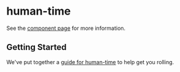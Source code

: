 human-time
================

See the [component page](http://ppscvalentin.github.io/human-time) for more information.

## Getting Started

We've put together a [guide for human-time](http://www.polymer-project.org/docs/start/reusableelements.html) to help get you rolling.

